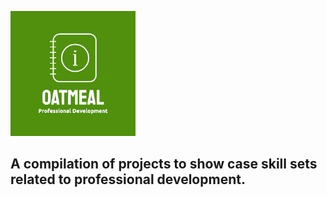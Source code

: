 ![alt test](20d4b67b-1a26-4c32-907e-0ea578692090_200x200.png) 

## A compilation of projects to show case skill sets related to professional development. 
